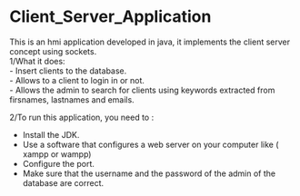 # Client_Server_Application

This is an hmi application developed in java, it implements the client server concept using sockets.  
1/What it does:  
	- Insert clients to the database.  
	- Allows to a  client to login in or not.   
	- Allows the admin to search for clients using keywords extracted from firsnames, lastnames and emails.  

2/To run this application, you need to :
- Install the JDK.
- Use a software that configures a web server on your computer like ( xampp or wampp) 
- Configure the port.
- Make sure that the username and the password of the admin of the database are correct.
